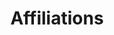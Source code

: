 ---
title: Affiliations
image: /img/Open-voice-network-branding-copy.jpg
intro: >-
  The Open Voice Network (OVON) is proud to be affiliated with renowned technology groups from across the world. Our organization is committed to partnering with these groups to broaden our reach into the voice and communication industries and to make voice assistance worthy of user trust. Learn more about each of our affiliation partners below.
sections:
  - heading: The Linux Foundation
    logo: /img/affiliations/linux-foundation-vert-color.png
    logo_link: https://www.linuxfoundation.org/
    text: >-
      The Linux Foundation is dedicated to building sustainable ecosystems around open source projects to accelerate technology development and industry adoption. Founded in 2000, the Linux Foundation provides unparalleled support for open source communities through financial and intellectual resources, infrastructure, services, events, and training. Working together, the Linux Foundation and its projects form the most ambitious and successful investment in the creation of shared technology. The Open Voice Network is proud to operate as an open source association of the Linux Foundation. For more information, please visit https://www.linuxfoundation.org/.
  - heading: China Netcasting Services Association (CNSA) Voice Committee
    logo: /img/affiliations/open-voice-network-ovon-china-netcasting-services-association-cnsa.png
    logo_link: https://www.cnsavoice.org/
    text: >-
      The China Netcasting Service Association (CNSA) Voice Committee was created in 2019 to focus exclusively on supporting the development of China's Voice-Tech and Smart Audio industry. Members span across the industry with leading software/hardware manufacturers, IoT businesses, technology leaders, start-ups, and more. As an association, the CNSA Voice Committee also hosts China's first and only industry conference focusing exclusively towards the voice-tech community, as well as creating industry standards. The CNSA Voice Committee believes that the future is voice-first, and they pledge to work closely to help facilitate the development of this market. For more information, please visit https://www.cnsavoice.org/
  - heading: Stanford University Open Virtual Assistant Lab (OVAL)
    logo: /img/affiliations/open-voice-network-ovon-affiliations-stanford-university-open-virtual-assistant-lab.png
    logo_link: https://www.linuxfoundation.org/
    text: >-
      Stanford University’s Open Virtual Assistant Lab (OVAL) is a world-wide open-source initiative intended to confront three major challenges facing the future of this technology: avoiding fragmentation of the linguistic web, democratizing the power of natural language interfaces, and putting privacy back in the hands of consumers. They believe the breakout success of voice assistants is a testament to the power of natural language interfaces, but they see the potential of the linguistic web as being even bigger. OVAL envisions a future in which this potential is accessible, interoperable, and above all, worthy of our trust. For more information, please visit https://oval.cs.stanford.edu/. 


---